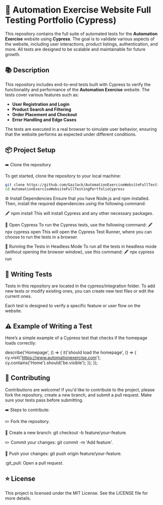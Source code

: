 # :rocket: Automation Exercise Website Full Testing Portfolio (Cypress)

This repository contains the full suite of automated tests for the **Automation Exercise** website using **Cypress**. The goal is to validate various aspects of the website, including user interactions, product listings, authentication, and more. All tests are designed to be scalable and maintainable for future growth.

## :books: Description

This repository includes end-to-end tests built with Cypress to verify the functionality and performance of the **Automation Exercise** website. The tests cover various features such as:

- **User Registration and Login**
- **Product Search and Filtering**
- **Order Placement and Checkout**
- **Error Handling and Edge Cases**
  
The tests are executed in a real browser to simulate user behavior, ensuring that the website performs as expected under different conditions.

## :package: Project Setup

 :arrow_right: Clone the repository

To get started, clone the repository to your local machine:

```bash
git clone https://github.com/GazJack/AutomationExerciseWebsiteFullTestingPortfolioCypress.git
cd AutomationExerciseWebsiteFullTestingPortfolioCypress
```
:gear: Install Dependencies
Ensure that you have Node.js and npm installed. Then, install the required dependencies using the following command:

🖋️ npm install
This will install Cypress and any other necessary packages.

:rocket: Open Cypress
To run the Cypress tests, use the following command:
🖋️ npx cypress open
This will open the Cypress Test Runner, where you can choose to run the tests in a browser.

:checkered_flag: Running the Tests in Headless Mode
To run all the tests in headless mode (without opening the browser window), use this command:
🖋️ npx cypress run

## :memo: Writing Tests
Tests in this repository are located in the cypress/integration folder. To add new tests or modify existing ones, you can create new test files or edit the current ones.

Each test is designed to verify a specific feature or user flow on the website.

## :warning: Example of Writing a Test
Here’s a simple example of a Cypress test that checks if the homepage loads correctly:

describe('Homepage', () => {
  it('should load the homepage', () => {
    cy.visit('https://www.automationexercise.com');
    cy.contains('Home').should('be.visible');
  });
});

## :memo: Contributing
Contributions are welcome! If you'd like to contribute to the project, please fork the repository, create a new branch, and submit a pull request. Make sure your tests pass before submitting.

:arrow_right: Steps to contribute:

✏️ Fork the repository.

:wrench: Create a new branch: git checkout -b feature/your-feature.

:pencil2: Commit your changes: git commit -m 'Add feature'.

:rocket: Push your changes: git push origin feature/your-feature.

:git_pull: Open a pull request.

## :star: License
This project is licensed under the MIT License. See the LICENSE file for more details.

